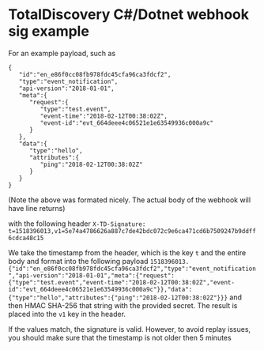 # TotalDiscovery C#/Dotnet webhook sig example

For an example payload, such as

```
{
   "id":"en_e86f0cc08fb978fdc45cfa96ca3fdcf2",
   "type":"event_notification",
   "api-version":"2018-01-01",
   "meta":{
      "request":{
         "type":"test.event",
         "event-time":"2018-02-12T00:38:02Z",
         "event-id":"evt_664deee4c06521e1e63549936c000a9c"
      }
   },
   "data":{
      "type":"hello",
      "attributes":{
         "ping":"2018-02-12T00:38:02Z"
      }
   }
}
```

(Note the above was formated nicely. The actual body of the webhook will have line returns)

with the following header
`X-TD-Signature: t=1518396013,v1=5e74a4786626a887c7de42bdc072c9e6ca471cd6b7509247b9ddff6cdca48c15`

We take the timestamp from the header, which is the key `t` and the entire body and format into the following payload
`1518396013.{"id":"en_e86f0cc08fb978fdc45cfa96ca3fdcf2","type":"event_notification","api-version":"2018-01-01","meta":{"request":{"type":"test.event","event-time":"2018-02-12T00:38:02Z","event-id":"evt_664deee4c06521e1e63549936c000a9c"}},"data":{"type":"hello","attributes":{"ping":"2018-02-12T00:38:02Z"}}}`
and then HMAC SHA-256 that string with the provided secret. The result is placed into the `v1` key in the header.

If the values match, the signature is valid. However, to avoid replay issues, you should make sure that the timestamp is not older then 5 minutes
